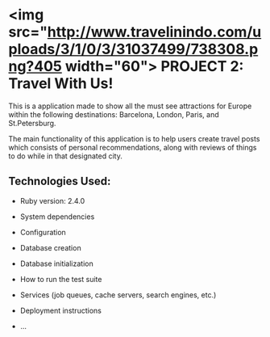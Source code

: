 # <img src="http://www.travelinindo.com/uploads/3/1/0/3/31037499/738308.png?405 width="60"> PROJECT 2: Travel With Us!

This is a application made to show all the must see attractions for Europe within the following destinations: Barcelona, London, Paris, and St.Petersburg.

The main functionality of this application is to help users create travel posts which consists of personal recommendations, along with reviews of things to do while in that designated city.

## Technologies Used:

* Ruby version: 2.4.0

* System dependencies

* Configuration

* Database creation

* Database initialization

* How to run the test suite

* Services (job queues, cache servers, search engines, etc.)

* Deployment instructions

* ...
